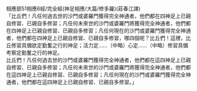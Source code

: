 相應部51相應6經/完全經(神足相應/大篇/修多羅)(莊春江譯)  
「比丘們！凡任何過去世的沙門或婆羅門獲得完全神通者，他們都在四神足上已親自修習、已親自多修習；凡任何未來世的沙門或婆羅門將獲得完全神通者，他們都在四神足上已親自修習、已親自多修習；凡任何現在的沙門或婆羅門獲得完全神通者，他們都在四神足上已親自修習、已親自多修習，哪四個呢？比丘們！這裡，比丘修習具備欲定勤奮之行的神足；活力定……（中略）心定……（中略）修習具備考察定勤奮之行的神足。  
比丘們！凡任何過去世的沙門或婆羅門獲得完全神通者，他們都在這四神足上已親自修習、已親自多修習；凡任何未來世的沙門或婆羅門將獲得完全神通者，他們都在這四神足上已親自修習、已親自多修習；凡任何現在的沙門或婆羅門獲得完全神通者，他們都在這四神足上已親自修習、已親自多修習。」  
  
  
